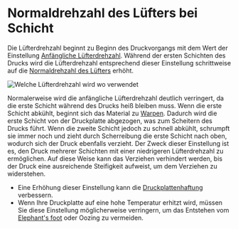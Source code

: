 Normaldrehzahl des Lüfters bei Schicht
====
Die Lüfterdrehzahl beginnt zu Beginn des Druckvorgangs mit dem Wert der Einstellung [Anfängliche Lüfterdrehzahl](cool_fan_speed_0.md). Während der ersten Schichten des Drucks wird die Lüfterdrehzahl entsprechend dieser Einstellung schrittweise auf die [Normaldrehzahl des Lüfters](cool_fan_speed_min.md) erhöht.

![Welche Lüfterdrehzahl wird wo verwendet](../../../articles/images/cool_fan_speed.svg)

Normalerweise wird die anfängliche Lüfterdrehzahl deutlich verringert, da die erste Schicht während des Drucks heiß bleiben muss. Wenn die erste Schicht abkühlt, beginnt sich das Material zu [Warpen](../../../articles/troubleshooting/warping.md). Dadurch wird die erste Schicht von der Druckplatte abgezogen, was zum Scheitern des Drucks führt. Wenn die zweite Schicht jedoch zu schnell abkühlt, schrumpft sie immer noch und zieht durch Scherreibung die erste Schicht nach oben, wodurch sich der Druck ebenfalls verzieht. Der Zweck dieser Einstellung ist es, den Druck mehrerer Schichten mit einer niedrigeren Lüfterdrehzahl zu ermöglichen. Auf diese Weise kann das Verziehen verhindert werden, bis der Druck eine ausreichende Steifigkeit aufweist, um dem Verziehen zu widerstehen.

* Eine Erhöhung dieser Einstellung kann die [Druckplattenhaftung](../troubleshooting/bed_adhesion_problems.md) verbessern.
* Wenn Ihre Druckplatte auf eine hohe Temperatur erhitzt wird, müssen Sie diese Einstellung möglicherweise verringern, um das Entstehen vom [Elephant's foot](../../../articles/troubleshooting/elephants_foot.md) oder Oozing zu vermeiden.